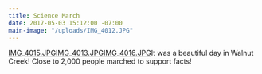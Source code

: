 ```yaml
---
title: Science March
date: 2017-05-03 15:12:00 -07:00
main-image: "/uploads/IMG_4012.JPG"
---
```


[IMG_4015.JPG](/uploads/IMG_4015.JPG)[IMG_4013.JPG](/uploads/IMG_4013.JPG)[IMG_4016.JPG](/uploads/IMG_4016.JPG)It was a beautiful day in Walnut Creek! Close to 2,000 people marched to support facts!